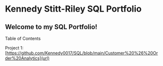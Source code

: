 # Kennedy Stitt-Riley SQL Portfolio

## Welcome to my SQL Portfolio!

Table of Contents

Project 1:[https://github.com/Kennedy0017/SQL/blob/main/Customer%20%26%20Order%20Analytics](url)
